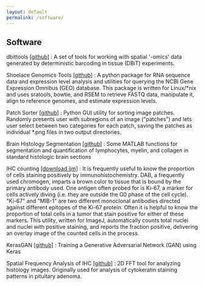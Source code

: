 ```yaml
---
layout: default
permalink: /software/
---
```


Software
--------

dbittools [[github]](https://github.com/ycfni/dbittools)
: A set of tools for working with spatial '-omics' data generated by deterministic barcoding in tissue (DBiT) experiments.

Shoelace Genomics Tools [[github]](https://github.com/ChellyD65/shoelace)
: A python package for RNA sequence data and expression level analysis and utilities for querying the NCBI Gene Expression Omnibus (GEO) database. This package is written for Linux/*nix and uses sratools, bowtie, and RSEM to retrieve FASTQ data, manipulate it, align to reference genomes, and estimate expression levels.

Patch Sorter [[github]](https://github.com/ChellyD65/patchSorter)
: Python GUI utility for sorting image patches. Randomly presents user with subregions of an image ("patches") and lets user select between two categories for each patch, saving the patches as individual *.png files in two output directories.

Brain Histology Segmentation [[github]](https://github.com/ChellyD65/BrainHisto_MATLAB)
: Some MATLAB functions for segmentation and quantification of lymphocytes, myelin, and collagen in standard histologic brain sections

IHC counting [[download ijm]](http://chelly.us/mmdfiles/Count_MiB_IHC.ijm)
: It is frequently useful to know the proportion of cells staining positively by immunohistochemistry. DAB, a frequently used chromogen, imparts a brown color to tissue that is bound by the primary antibody used. One antigen often probed for is Ki-67, a marker for cells actively diving (i.e. they are outside the G0 phase of the cell cycle). "Ki-67" and "MIB-1" are two different monoclonal antibodies directed against different epitopes of the Ki-67 protein. Often it is helpful to know the proportion of total cells in a tumor that stain positive for either of these markers. This utility, written for ImageJ, automatically counts total nuclei and nuclei with positive staining, and reports the fraction positive, delivering an overlay image of the counted cells in the process.

KerasGAN [[github]](https://github.com/ChellyD65/KerasGAN)
: Training a Generative Adversarial Network (GAN) using Keras

Spatial Frequency Analysis of IHC [[github]](https://github.com/ChellyD65/PituitaryCytokeratin)
: 2D FFT tool for analyzing histology images. Originally used for analysis of cytokeratin staining patterns in pituitary adenoma.

